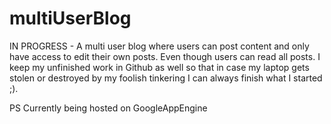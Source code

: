 # multiUserBlog
IN PROGRESS - A multi user blog where users can post content and only have access to edit their own posts. Even though users can read all posts. I keep my unfinished work in Github as well so that in case my laptop gets stolen or destroyed by my foolish tinkering I can always finish what I started ;).

PS
Currently being hosted on GoogleAppEngine
